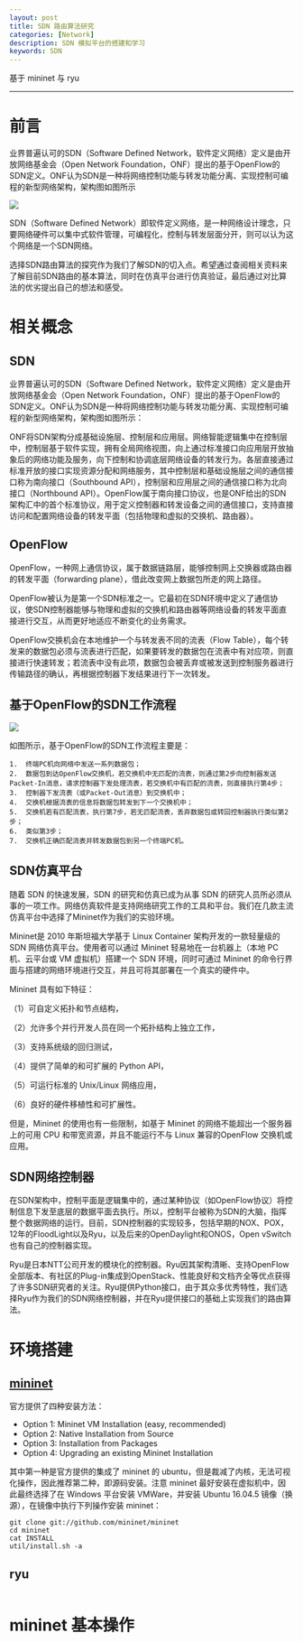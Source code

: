 ```yaml
---
layout: post
title: SDN 路由算法研究
categories: [Network]
description: SDN 模拟平台的搭建和学习
keywords: SDN
---
```


基于 mininet 与 ryu

---

# 前言
业界普遍认可的SDN（Software Defined Network，软件定义网络）定义是由开放网络基金会（Open Network Foundation，ONF）提出的基于OpenFlow的SDN定义。ONF认为SDN是一种将网络控制功能与转发功能分离、实现控制可编程的新型网络架构，架构图如图所示

![](https://github.com/desti-nation/desti-nation.github.io/raw/master/images/posts/sdn/sdn.png)

SDN（Software Defined Network）即软件定义网络，是一种网络设计理念，只要网络硬件可以集中式软件管理，可编程化，控制与转发层面分开，则可以认为这个网络是一个SDN网络。

选择SDN路由算法的探究作为我们了解SDN的切入点。希望通过查阅相关资料来了解目前SDN路由的基本算法，同时在仿真平台进行仿真验证，最后通过对比算法的优劣提出自己的想法和感受。

# 相关概念
## SDN
业界普遍认可的SDN（Software Defined Network，软件定义网络）定义是由开放网络基金会（Open Network Foundation，ONF）提出的基于OpenFlow的SDN定义。ONF认为SDN是一种将网络控制功能与转发功能分离、实现控制可编程的新型网络架构，架构图如图所示：


ONF将SDN架构分成基础设施层、控制层和应用层。网络智能逻辑集中在控制层中，控制层基于软件实现，拥有全局网络视图，向上通过标准接口向应用层开放抽象后的网络功能及服务，向下控制和协调底层网络设备的转发行为。各层直接通过标准开放的接口实现资源分配和网络服务，其中控制层和基础设施层之间的通信接口称为南向接口（Southbound API），控制层和应用层之间的通信接口称为北向接口（Northbound API）。OpenFlow属于南向接口协议，也是ONF给出的SDN架构汇中的首个标准协议，用于定义控制器和转发设备之间的通信接口，支持直接访问和配置网络设备的转发平面（包括物理和虚拟的交换机、路由器）。

## OpenFlow

OpenFlow，一种网上通信协议，属于数据链路层，能够控制网上交换器或路由器的转发平面（forwarding plane），借此改变网上数据包所走的网上路径。

OpenFlow被认为是第一个SDN标准之一。它最初在SDN环境中定义了通信协议，使SDN控制器能够与物理和虚拟的交换机和路由器等网络设备的转发平面直接进行交互，从而更好地适应不断变化的业务需求。

OpenFlow交换机会在本地维护一个与转发表不同的流表（Flow Table），每个转发来的数据包必须与流表进行匹配，如果要转发的数据包在流表中有对应项，则直接进行快速转发；若流表中没有此项，数据包会被丢弃或被发送到控制服务器进行传输路径的确认，再根据控制器下发结果进行下一次转发。

## 基于OpenFlow的SDN工作流程

![](https://github.com/desti-nation/desti-nation.github.io/raw/master/images/posts/sdn/openflow.png)

如图所示，基于OpenFlow的SDN工作流程主要是：

    1.	终端PC机向网络中发送一系列数据包；
    2.	数据包到达OpenFlow交换机，若交换机中无匹配的流表，则通过第2步向控制器发送Packet-In消息，请求控制器下发处理流表，若交换机中有匹配的流表，则直接执行第4步；
    3.	控制器下发流表（或Packet-Out消息）到交换机中；
    4.	交换机根据流表的信息将数据包转发到下一个交换机中；
    5.	交换机若有匹配流表，执行第7步，若无匹配流表，丢弃数据包或转回控制器执行类似第2步；
    6.	类似第3步；
    7.	交换机正确匹配流表并转发数据包到另一个终端PC机。

## SDN仿真平台
随着 SDN 的快速发展，SDN 的研究和仿真已成为从事 SDN 的研究人员所必须从事的一项工作。网络仿真软件是支持网络研究工作的工具和平台。我们在几款主流仿真平台中选择了Mininet作为我们的实验环境。

Mininet是 2010 年斯坦福大学基于 Linux Container 架构开发的一款轻量级的 SDN 网络仿真平台。使用者可以通过 Mininet 轻易地在一台机器上（本地 PC 机、云平台或 VM 虚拟机）搭建一个 SDN 环境，同时可通过 Mininet 的命令行界面与搭建的网络环境进行交互，并且可将其部署在一个真实的硬件中。 

Mininet 具有如下特征：

（1）可自定义拓扑和节点结构，

（2）允许多个并行开发人员在同一个拓扑结构上独立工作，

（3）支持系统级的回归测试，

（4）提供了简单的和可扩展的 Python API，

（5）可运行标准的 Unix/Linux 网络应用，

（6）良好的硬件移植性和可扩展性。

但是，Mininet 的使用也有一些限制，如基于 Mininet 的网络不能超出一个服务器上的可用 CPU 和带宽资源，并且不能运行不与 Linux 兼容的OpenFlow 交换机或应用。

## SDN网络控制器

在SDN架构中，控制平面是逻辑集中的，通过某种协议（如OpenFlow协议）将控制信息下发至底层的数据平面去执行。所以，控制平台被称为SDN的大脑，指挥整个数据网络的运行。目前，SDN控制器的实现较多，包括早期的NOX、POX，12年的FloodLight以及Ryu，以及后来的OpenDaylight和ONOS，Open vSwitch也有自己的控制器实现。

Ryu是日本NTT公司开发的模块化的控制器。Ryu因其架构清晰、支持OpenFlow全部版本、有社区的Plug-in集成到OpenStack、性能良好和文档齐全等优点获得了许多SDN研究者的关注。Ryu提供Python接口，由于其众多优秀特性，我们选择Ryu作为我们的SDN网络控制器，并在Ryu提供接口的基础上实现我们的路由算法。

# 环境搭建

## [mininet](http://mininet.org/download/)

官方提供了四种安装方法：
- Option 1: Mininet VM Installation (easy, recommended)
- Option 2: Native Installation from Source
- Option 3: Installation from Packages
- Option 4: Upgrading an existing Mininet Installation

其中第一种是官方提供的集成了 mininet 的 ubuntu，但是裁减了内核，无法可视化操作，因此推荐第二种，即源码安装。注意 mininet 最好安装在虚拟机中，因此最终选择了在 Windows 平台安装 VMWare，并安装 Ubuntu 16.04.5 镜像（换源），在镜像中执行下列操作安装 mininet：

```
git clone git://github.com/mininet/mininet
cd mininet
cat INSTALL
util/install.sh -a
```

## ryu
```

```

# mininet 基本操作






